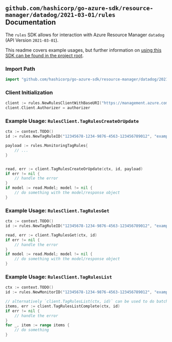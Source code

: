 
## `github.com/hashicorp/go-azure-sdk/resource-manager/datadog/2021-03-01/rules` Documentation

The `rules` SDK allows for interaction with Azure Resource Manager `datadog` (API Version `2021-03-01`).

This readme covers example usages, but further information on [using this SDK can be found in the project root](https://github.com/hashicorp/go-azure-sdk/tree/main/docs).

### Import Path

```go
import "github.com/hashicorp/go-azure-sdk/resource-manager/datadog/2021-03-01/rules"
```


### Client Initialization

```go
client := rules.NewRulesClientWithBaseURI("https://management.azure.com")
client.Client.Authorizer = authorizer
```


### Example Usage: `RulesClient.TagRulesCreateOrUpdate`

```go
ctx := context.TODO()
id := rules.NewTagRuleID("12345678-1234-9876-4563-123456789012", "example-resource-group", "monitorName", "tagRuleName")

payload := rules.MonitoringTagRules{
	// ...
}


read, err := client.TagRulesCreateOrUpdate(ctx, id, payload)
if err != nil {
	// handle the error
}
if model := read.Model; model != nil {
	// do something with the model/response object
}
```


### Example Usage: `RulesClient.TagRulesGet`

```go
ctx := context.TODO()
id := rules.NewTagRuleID("12345678-1234-9876-4563-123456789012", "example-resource-group", "monitorName", "tagRuleName")

read, err := client.TagRulesGet(ctx, id)
if err != nil {
	// handle the error
}
if model := read.Model; model != nil {
	// do something with the model/response object
}
```


### Example Usage: `RulesClient.TagRulesList`

```go
ctx := context.TODO()
id := rules.NewMonitorID("12345678-1234-9876-4563-123456789012", "example-resource-group", "monitorName")

// alternatively `client.TagRulesList(ctx, id)` can be used to do batched pagination
items, err := client.TagRulesListComplete(ctx, id)
if err != nil {
	// handle the error
}
for _, item := range items {
	// do something
}
```
